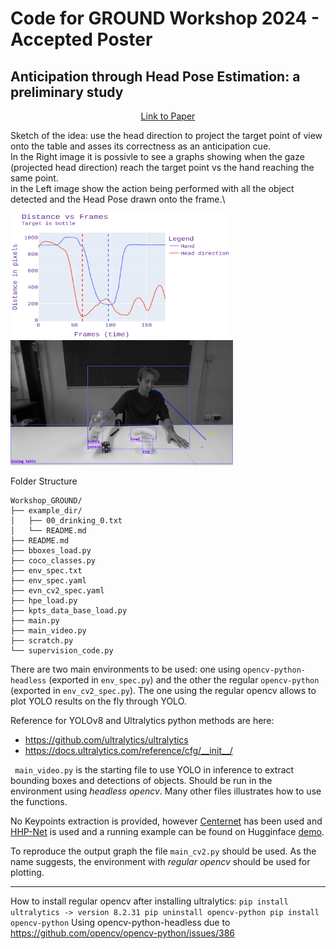 # Code for GROUND Workshop 2024 - Accepted Poster
## Anticipation through Head Pose Estimation: a preliminary study

<p style="text-align:center;"><a href="https://doi.org/10.48550/arXiv.2408.05516">Link to Paper</a></p>

Sketch of the idea: use the head direction to project the target point of view onto the table and asses its correctness as an anticipation cue.\
In the Right image it is possivle to see a graphs showing when the gaze (projected head direction) reach the target point vs the hand reaching the same point.\
in the Left image show the action being performed with all the object detected and the Head Pose drawn onto the frame.\


<p float="left">
  <img src="./images/AnticipationInFrames.png" alt="Anticipation Graph" title="Anticipation Graph" height="200" width="350"/>
  <img src="./images/45.jpeg" alt="Transport Frame" title="Transport Frame" height="200"/>
</p>

[//]: # (<img src="./images/AnticipationInFrames.png" alt="alt text" title="image Title" height="450"/>)

[//]: # (<img src="./images/45.jpeg" alt="alt text" title="image Title" height="450"/>)

Folder Structure
```
Workshop_GROUND/
├── example_dir/
│   ├── 00_drinking_0.txt
│   └── README.md
├── README.md
├── bboxes_load.py
├── coco_classes.py
├── env_spec.txt
├── env_spec.yaml
├── evn_cv2_spec.yaml
├── hpe_load.py
├── kpts_data_base_load.py
├── main.py
├── main_video.py
├── scratch.py
└── supervision_code.py
```

There are two main environments to be used: one using `opencv-python-headless` (exported in `env_spec.py`) and the other the regular `opencv-python` (exported in `env_cv2_spec.py`).
The one using the regular opencv allows to plot YOLO results on the fly through YOLO.

Reference for YOLOv8 and Ultralytics python methods are here:
- https://github.com/ultralytics/ultralytics
- https://docs.ultralytics.com/reference/cfg/__init__/

` main_video.py` is the starting file to use YOLO in inference to extract bounding boxes and detections of objects. Should be run in the environment using _headless opencv_.
Many other files illustrates how to use the functions. 

No Keypoints extraction is provided, however [Centernet](https://github.com/xingyizhou/CenterNet) has been used and [HHP-Net](https://github.com/Malga-Vision/HHP-Net)
is used and a running example can be found on Hugginface [demo](https://huggingface.co/spaces/FedeFT/Head_Pose_Estimation_and_LAEO_computation).

To reproduce the output graph the file `main_cv2.py` should be used. As the name suggests, the environment with _regular opencv_
should be used for plotting.

___
How to install regular opencv after installing ultralytics:
`pip install ultralytics -> version 8.2.31
pip uninstall opencv-python
pip install opencv-python`
Using opencv-python-headless
due to https://github.com/opencv/opencv-python/issues/386